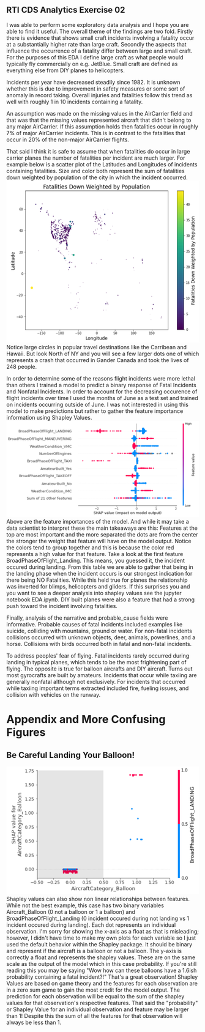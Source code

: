 ## RTI CDS Analytics Exercise 02
I was able to perform some exploratory data analysis and I hope you are able to find it useful.  The overall theme of the findings are two fold.  Firstly there is evidence that shows small craft incidents involving a fatality occur at a substantially higher rate than large craft.  Secondly the aspects that influence the occurrence of a fatality differ between large and small craft.  For the purposes of this EDA I define large craft as what people would typically fly commercially on e.g. JetBlue.  Small craft are defined as everything else from DIY planes to helicopters.

Incidents per year have decreased steadily since 1982.  It is unknown whether this is due to improvement in safety measures or some sort of anomaly in record taking.  Overall injuries and fatalities follow this trend as well with roughly 1 in 10 incidents containing a fatality.

An assumption was made on the missing values in the AirCarrier field and that was that the missing values represented aircraft that didn't belong to any major AirCarrier.  If this assumption holds then fatalities occur in roughly 7% of major AirCarrier incidents.  This is in contrast to the fatalities that occur in 20% of the non-major AirCarrier flights.

That said I think it is safe to assume that when fatalities do occur in large carrier planes the number of fatalities per incident are much larger.  For example below is a scatter plot of the Latitudes and Longitudes of incidents containing fatalities.  Size and color both represent the sum of fatalities down weighted by population of the city in which the incident occurred.
![Figure1](imgs/map.png "LatLong Plot")
Notice large circles in popular travel destinations like the Carribean and Hawaii.  But look North of NY and you will see a few larger dots one of which represents a crash that occurred in Gander Canada and took the lives of 248 people.

In order to determine some of the reasons flight incidents were more lethal than others I trained a model to predict a binary response of Fatal Incidents and Nonfatal Incidents. In order to account for the decreasing occurence of flight incidents over time I used the months of June as a test set and trained on incidents occurring outside of June.  I was not interested in using this model to make predictions but rather to gather the feature importance information using Shapley Values.
![Figure2](imgs/FeatureImportance.png "Shapley Value Feature Importance")
Above are the feature importances of the model. And while it may take a data scientist to interpret these the main takeaways are this:  Features at the top are most important and the more separated the dots are from the center the stronger the weight that feature will have on the model output.  Notice the colors tend to group together and this is because the color red represents a high value for that feature.  Take a look at the first feature BroadPhaseOfFlight_Landing.  This means, you guessed it, the incident occured during landing.  From this table we are able to gather that being in the landing phase when the incident occurs is our strongest indication for there being NO Fatalities.  While this held true for planes the relationship was inverted for blimps, helicopters and gliders.  If this surprises you and you want to see a deeper analysis into shapley values see the jupyter notebook EDA.ipynb.  DIY built planes were also a feature that had a strong push toward the incident involving fatalities.

Finally, analysis of the narrative and probable_cause fields were informative.  Probable causes of fatal incidents included examples like suicide, colliding with mountains, ground or water.  For non-fatal incidents collisions occurred with unknown objects, deer, animals, powerlines, and a horse.  Collisions with birds occurred both in fatal and non-fatal incidents.

To address peoples' fear of flying.  Fatal incidents rarely occurred during landing in typical planes, which tends to be the most frightening part of flying.  The opposite is true for balloon aircrafts and DIY aircraft. Turns out most gyrocrafts are built by amateurs.  Incidents that occur while taxiing are generally nonfatal although not exclusively.  For incidents that occurred while taxiing important terms extracted included fire, fueling issues, and collision with vehicles on the runway.


# Appendix and More Confusing Figures

## Be Careful Landing Your Balloon!
![Figure3](imgs/BalloonLanding.png "The danges of landing a balloon")
Shapley values can also show non linear relationships between features.  While not the best example, this case has two binary variables Aircraft_Balloon (0 not a balloon or 1 a balloon) and BroadPhaseOfFlight_Landing (0 incident occured during not landing vs 1 incident occured during landing).  Each dot represents an individual observation.  I'm sorry for showing the x-axis as a float as that is misleading; however, I didn't have time to make my own plots for each variable so I just used the default behavior within the Shapley package.  It should be binary and represent if the aircraft is a balloon or not a balloon.  The y-axis is correctly a float and represents the shapley values.  These are on the same scale as the output of the model which in this case probability.  If you're still reading this you may be saying "Wow how can these balloons have a 1.6ish probability containing a fatal incident?!" That's a great observation!  Shapley Values are based on game theory and the features for each observation are in a zero sum game to gain the most credit for the model output.  The prediction for each observation will be equal to the sum of the shapley values for that observation's respective features.  That said the "probability" or Shapley Value for an individual observation and feature may be larger than 1!  Despite this the sum of all the features for that observation will always be less than 1.
